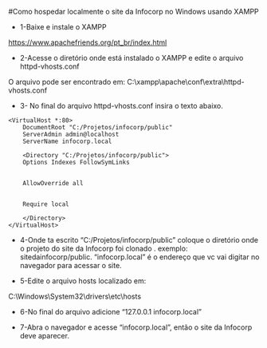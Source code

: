 #Como hospedar localmente o site da Infocorp no Windows usando XAMPP

* 1-Baixe e instale o XAMPP

https://www.apachefriends.org/pt_br/index.html

* 2-Acesse o diretório onde está instalado o XAMPP e edite o arquivo httpd-vhosts.conf

O arquivo pode ser encontrado em: C:\xampp\apache\conf\extra\httpd-vhosts.conf

* 3- No final do arquivo httpd-vhosts.conf insira o texto abaixo. 

```
<VirtualHost *:80>
    DocumentRoot "C:/Projetos/infocorp/public"
    ServerAdmin admin@localhost
    ServerName infocorp.local

    <Directory "C:/Projetos/infocorp/public">
	Options Indexes FollowSymLinks


	AllowOverride all


	Require local

    </Directory>
</VirtualHost>
```

* 4-Onde ta escrito “C:/Projetos/infocorp/public” coloque o diretório onde o projeto do site da Infocorp foi clonado . exemplo: sitedainfocorp/public. “infocorp.local” é o endereço que vc vai digitar no navegador para acessar o site.

* 5-Edite o arquivo hosts localizado em:

C:\Windows\System32\drivers\etc\hosts

* 6-No final do arquivo adicione  “127.0.0.1 infocorp.local”

* 7-Abra o navegador e acesse “infocorp.local”, então o site da Infocorp deve aparecer.

